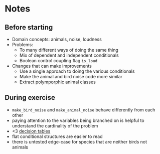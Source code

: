 # Notes

## Before starting

- Domain concepts: animals, noise, loudness
- Problems:
  - To many different ways of doing the same thing
  - Mix of dependent and independent conditionals
  - Boolean control coupling flag `is_loud`
- Changes that can make improvements
  - Use a single approach to doing the various conditionals
  - Make the animal and bird noise code more similar
  - Extract polymporphic animal classes

## During exercise

- `make_bird_noise` and `make_animal_noise` behave differently from each other
- paying attention to the variables being branched on is helpful to understand the cardinality of the problem
- <3 [decision tables](https://www.hillelwayne.com/decision-tables)
- flat conditional structures are easier to read
- there is untested edge-case for species that are neither birds not animals
